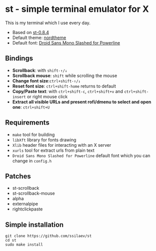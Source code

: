 # st - simple terminal emulator for X

This is my terminal which I use every day.

+ Based on [st-0.8.4](https://st.suckless.org/)
+ Default theme: [nordtheme](https://st.suckless.org/patches/nordtheme/)
+ Default font: [Droid Sans Mono Slashed for Powerline](https://github.com/powerline/fonts/tree/master/DroidSansMonoSlashed)

## Bindings

+ **Scrollback**: with `shift-↑/↓`
+ **Scrollback mouse**: `shift` while scrolling the mouse
+ **Change font size**:`ctrl+shift-↑/↓`
+ **Reset font size**: `ctrl+shift-home` returns to default
+ **Copy/Paste text**: with `ctrl+shift-c`, `ctrl+shift+v` and `ctrl+shift-insert` or right mouse click
+ **Extract all visible URLs and present rofi/dmenu to select and open one**: `ctrl+shift+U`

## Requirements

+ `make` tool for building
+ `libXft` library for fonts drawing
+ `Xlib` header files for interacting with an X server
+ `xurls` tool for extract urls from plain text
+ `Droid Sans Mono Slashed for Powerline` default font which you can change in `config.h`

## Patches

+ st-scrollback
+ st-scrollback-mouse
+ alpha
+ externalpipe
+ rightclickpaste

## Simple installation

```
git clone https://github.com/ssilaev/st
cd st
sudo make install
```

